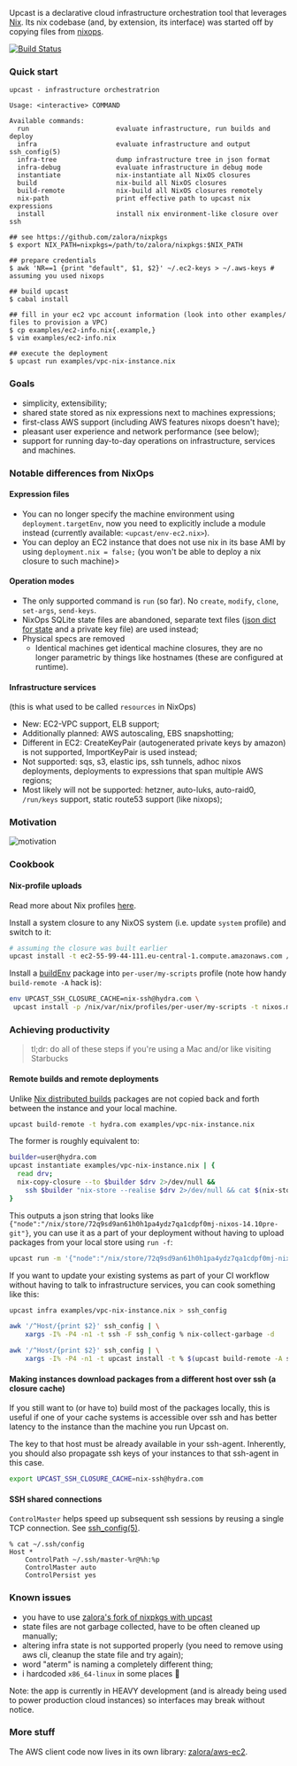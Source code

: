 Upcast is a declarative cloud infrastructure orchestration tool that leverages [Nix](http://nixos.org/nix/).
Its nix codebase (and, by extension, its interface) was started off by copying files from [nixops](https://github.com/nixos/nixops).

[![Build Status](https://travis-ci.org/zalora/upcast.svg?branch=master)](https://travis-ci.org/zalora/upcast)

### Quick start

```console
upcast - infrastructure orchestratrion

Usage: <interactive> COMMAND

Available commands:
  run                      evaluate infrastructure, run builds and deploy
  infra                    evaluate infrastructure and output ssh_config(5)
  infra-tree               dump infrastructure tree in json format
  infra-debug              evaluate infrastructure in debug mode
  instantiate              nix-instantiate all NixOS closures
  build                    nix-build all NixOS closures
  build-remote             nix-build all NixOS closures remotely
  nix-path                 print effective path to upcast nix expressions
  install                  install nix environment-like closure over ssh
```


```console
## see https://github.com/zalora/nixpkgs
$ export NIX_PATH=nixpkgs=/path/to/zalora/nixpkgs:$NIX_PATH

## prepare credentials
$ awk 'NR==1 {print "default", $1, $2}' ~/.ec2-keys > ~/.aws-keys # assuming you used nixops

## build upcast
$ cabal install

## fill in your ec2 vpc account information (look into other examples/ files to provision a VPC)
$ cp examples/ec2-info.nix{.example,}
$ vim examples/ec2-info.nix

## execute the deployment
$ upcast run examples/vpc-nix-instance.nix
```

### Goals

- simplicity, extensibility;
- shared state stored as nix expressions next to machines expressions;
- first-class AWS support (including AWS features nixops doesn't have);
- pleasant user experience and network performance (see below);
- support for running day-to-day operations on infrastructure, services and machines.

### Notable differences from NixOps

#### Expression files

- You can no longer specify the machine environment using `deployment.targetEnv`, now you need to explicitly include a module instead (currently available: `<upcast/env-ec2.nix>`).
- You can deploy an EC2 instance that does not use nix in its base AMI by using `deployment.nix = false;` (you won't be able to deploy a nix closure to such machine)>

#### Operation modes

- The only supported command is `run` (so far). No `create`, `modify`, `clone`, `set-args`, `send-keys`.
- NixOps SQLite state files are abandoned, separate text files ([json dict for state](https://github.com/zalora/upcast/blob/master/src/Upcast/TermSubstitution.hs) and a private key file) are used instead;
- Physical specs are removed
  - Identical machines get identical machine closures, they are no longer parametric by things like hostnames (these are configured at runtime).

#### Infrastructure services

(this is what used to be called `resources` in NixOps)

- New: EC2-VPC support, ELB support;
- Additionally planned: AWS autoscaling, EBS snapshotting;
- Different in EC2: CreateKeyPair (autogenerated private keys by amazon) is not supported, ImportKeyPair is used instead;
- Not supported: sqs, s3, elastic ips, ssh tunnels, adhoc nixos deployments,
                 deployments to expressions that span multiple AWS regions;
- Most likely will not be supported: hetzner, auto-luks, auto-raid0, `/run/keys` support, static route53 support (like nixops);

### Motivation

![motivation](http://i.imgur.com/HY2Gtk5.png)

### Cookbook

#### Nix-profile uploads

Read more about Nix profiles [here](http://nixos.org/nix/manual/#sec-profiles).

Install a system closure to any NixOS system (i.e. update `system` profile) and switch to it:

```bash
# assuming the closure was built earlier
upcast install -t ec2-55-99-44-111.eu-central-1.compute.amazonaws.com /nix/store/72q9sd9an61h0h1pa4ydz7qa1cdpf0mj-nixos-14.10pre-git
```

Install a [buildEnv](https://github.com/NixOS/nixpkgs/blob/d232390d5dc3dcf912e76ea160aea62f049918e1/pkgs/build-support/buildenv/default.nix) package into `per-user/my-scripts` profile (note how handy `build-remote -A` hack is):

```bash
env UPCAST_SSH_CLOSURE_CACHE=nix-ssh@hydra.com \
 upcast install -p /nix/var/nix/profiles/per-user/my-scripts -t nixos.megabrain.com $(upcast build-remote -A my-env scripts.nix)
```

### Achieving productivity

> tl;dr: do all of these steps if you're using a Mac and/or like visiting Starbucks

#### Remote builds and remote deployments

Unlike [Nix distributed builds](http://nixos.org/nix/manual/#chap-distributed-builds)
packages are not copied back and forth between the instance and your local machine.

```bash
upcast build-remote -t hydra.com examples/vpc-nix-instance.nix
```

The former is roughly equivalent to:

```bash
builder=user@hydra.com
upcast instantiate examples/vpc-nix-instance.nix | {
  read drv;
  nix-copy-closure --to $builder $drv 2>/dev/null &&
    ssh $builder "nix-store --realise $drv 2>/dev/null && cat $(nix-store -qu $drv)"
}
```

This outputs a json string that looks like `{"node":"/nix/store/72q9sd9an61h0h1pa4ydz7qa1cdpf0mj-nixos-14.10pre-git"}`, you can use it as a part of your deployment without having to upload packages from your local store using `run -f`:

```bash
upcast run -m '{"node":"/nix/store/72q9sd9an61h0h1pa4ydz7qa1cdpf0mj-nixos-14.10pre-git"}' -f user@hydra.com examples/vpc-nix-instance.nix
```

If you want to update your existing systems as part of your CI workflow without having to talk to infrastructure services, you can cook something like this:

```bash
upcast infra examples/vpc-nix-instance.nix > ssh_config

awk '/^Host/{print $2}' ssh_config | \
    xargs -I% -P4 -n1 -t ssh -F ssh_config % nix-collect-garbage -d

awk '/^Host/{print $2}' ssh_config | \
    xargs -I% -P4 -n1 -t upcast install -t % $(upcast build-remote -A some-system blah.nix)
```

#### Making instances download packages from a different host over ssh (a closure cache)

If you still want to (or have to) build most of the packages locally,
this is useful if one of your cache systems is accessible over ssh
and has better latency to the instance than the machine you run Upcast on.  

The key to that host must be already available in your ssh-agent.
Inherently, you should also propagate ssh keys of your instances to
that ssh-agent in this case.

```bash
export UPCAST_SSH_CLOSURE_CACHE=nix-ssh@hydra.com
```

#### SSH shared connections

`ControlMaster` helps speed up subsequent ssh sessions by reusing a single TCP connection. See [ssh_config(5)](http://www.openbsd.org/cgi-bin/man.cgi/OpenBSD-current/man5/ssh_config.5?query=ssh_config).

```console
% cat ~/.ssh/config
Host *
    ControlPath ~/.ssh/master-%r@%h:%p
    ControlMaster auto
    ControlPersist yes
```

### Known issues

- you have to use [zalora's fork of nixpkgs with upcast](https://github.com/zalora/nixpkgs)
- state files are not garbage collected, have to be often cleaned up manually;
- altering infra state is not supported properly (you need to remove using aws cli, cleanup the state file and try again);
- word "aterm" is naming a completely different thing;
- i hardcoded `x86_64-linux` in some places :angel:

Note: the app is currently in HEAVY development (and is already being used to power production cloud instances)
so interfaces may break without notice.

### More stuff

The AWS client code now lives in its own library: [zalora/aws-ec2](https://github.com/zalora/aws-ec2).
